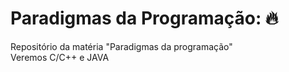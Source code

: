 # Paradigmas da Programação: 🔥 
Repositório da matéria "Paradigmas da programação" <br>
Veremos C/C++ e JAVA